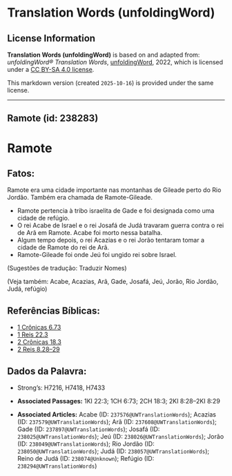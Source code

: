 # Translation Words (unfoldingWord)

## License Information

**Translation Words (unfoldingWord)** is based on and adapted from: _unfoldingWord® Translation Words_, [unfoldingWord](https://unfoldingword.org/utw), 2022, which is licensed under a [CC BY-SA 4.0 license](https://creativecommons.org/licenses/by-sa/4.0/legalcode.en).

This markdown version (created `2025-10-16`) is provided under the same license.



--------------------------------

## Ramote (id: 238283)

Ramote
======

Fatos:
------

Ramote era uma cidade importante nas montanhas de Gileade perto do Rio Jordão. Também era chamada de Ramote\-Gileade.

* Ramote pertencia à tribo israelita de Gade e foi designada como uma cidade de refúgio.
* O rei Acabe de Israel e o rei Josafá de Judá travaram guerra contra o rei de Arã em Ramote. Acabe foi morto nessa batalha.
* Algum tempo depois, o rei Acazias e o rei Jorão tentaram tomar a cidade de Ramote do rei de Arã.
* Ramote\-Gileade foi onde Jeú foi ungido rei sobre Israel.

(Sugestões de tradução: Traduzir Nomes)

(Veja também: Acabe, Acazias, Arã, Gade, Josafá, Jeú, Jorão, Rio Jordão, Judá, refúgio)

Referências Bíblicas:
---------------------

* [1 Crônicas 6\.73](https://ref.ly/1Chr6:73)
* [1 Reis 22\.3](https://ref.ly/1Kgs22:3)
* [2 Crônicas 18\.3](https://ref.ly/2Chr18:3)
* [2 Reis 8\.28–29](https://ref.ly/2Kgs8:28-2Kgs8:29)

Dados da Palavra:
-----------------

* Strong’s: H7216, H7418, H7433

* **Associated Passages:** 1KI 22:3; 1CH 6:73; 2CH 18:3; 2KI 8:28–2KI 8:29
* **Associated Articles:** Acabe (ID: `237576@UWTranslationWords`); Acazias (ID: `237579@UWTranslationWords`); Arã (ID: `237608@UWTranslationWords`); Gade (ID: `237897@UWTranslationWords`); Josafá (ID: `238025@UWTranslationWords`); Jeú (ID: `238026@UWTranslationWords`); Jorão (ID: `238049@UWTranslationWords`); Rio Jordão (ID: `238050@UWTranslationWords`); Judá (ID: `238057@UWTranslationWords`); Reino de Judá (ID: `238074@Unknown`); Refúgio (ID: `238294@UWTranslationWords`)

